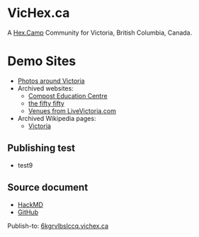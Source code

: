 # VicHex.ca

A [Hex.Camp](https://hex.camp/) Community for Victoria, British Columbia, Canada.

# Demo Sites

  * [Photos around Victoria](https://2kgrv5ga2i.vichex.ca/)
  * Archived websites:
    * [Compost Education Centre](https://6kgrvlcuqdaq.vichex.ca/) 
    * [the fifty fifty](https://6kgrvlbmy3wq.vichex.ca/)
    * [Venues from LiveVictoria.com](https://6kgrvlfnfeya.vichex.ca/)
  * Archived Wikipedia pages:
    * [Victoria](https://6kgrwaaaaaaa.vichex.ca/) 

## Publishing test

* test9

## Source document

* [HackMD](https://hackmd.io/6FkLrVrdRXqrJAC8vfmhOw)
* [GitHub](https://github.com/hexcamp/hackmd-notes/blob/main/vichex-welcome/index.md)

Publish-to: [6kgrvlbslccq.vichex.ca](https://6kgrvlbslccq.vichex.ca/)



